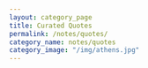 ```yaml
---
layout: category_page
title: Curated Quotes
permalink: /notes/quotes/
category_name: notes/quotes
category_image: "/img/athens.jpg"
---
```


